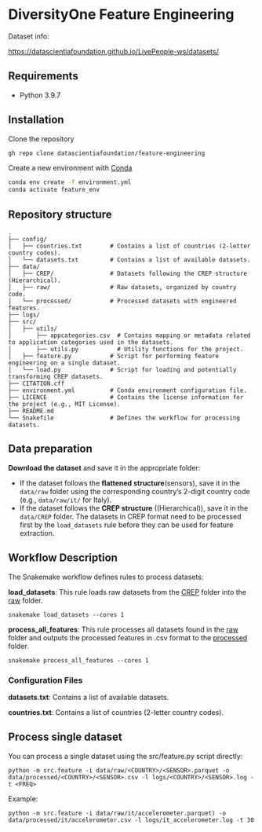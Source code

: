 
# DiversityOne Feature Engineering

Dataset info:

https://datascientiafoundation.github.io/LivePeople-ws/datasets/

## Requirements

- Python 3.9.7


## Installation

Clone the repository

```bash
gh repo clone datascientiafoundation/feature-engineering
```

Create a new environment with [Conda](https://docs.conda.io/en/latest/)

```bash
conda env create -f environment.yml
conda activate feature_env
```

## Repository structure

```
.
├── config/
│   ├── countries.txt        # Contains a list of countries (2-letter country codes).
│   └── datasets.txt         # Contains a list of available datasets.
├── data/
│   ├── CREP/                # Datasets following the CREP structure (Hierarchical).
│   ├── raw/                 # Raw datasets, organized by country code.
│   └── processed/           # Processed datasets with engineered features.
├── logs/
├── src/
│   ├── utils/
│       ├── appcategories.csv  # Contains mapping or metadata related to application categories used in the datasets.
│       ├── utils.py           # Utility functions for the project.
│   ├── feature.py           # Script for performing feature engineering on a single dataset.
│   └── load.py              # Script for loading and potentially transforming CREP datasets.
├── CITATION.cff
├── environment.yml          # Conda environment configuration file.
├── LICENCE                  # Contains the license information for the project (e.g., MIT License).
├── README.md
└── Snakefile                # Defines the workflow for processing datasets.

```

## Data preparation

**Download the dataset** and save it in the appropriate folder:
   - If the dataset follows the **flattened structure**(sensors), save it in the `data/raw` folder using the corresponding country’s 2-digit country code (e.g., `data/raw/it/` for Italy).
   - If the dataset follows the **CREP structure** ((Hierarchical)), save it in the `data/CREP` folder. The datasets in CREP format need to be processed first by the `load_datasets` rule before they can be used for feature extraction.


## Workflow Description
The Snakemake workflow defines rules to process datasets:

**load_datasets**: This rule loads raw datasets from the [CREP](data/CREP) folder into the [raw](data/raw) folder.

    snakemake load_datasets --cores 1

**process_all_features**: This rule processes all datasets found in the [raw](data/raw) folder and outputs the processed features in .csv format to the [processed](data/processed) folder.

    snakemake process_all_features --cores 1

### Configuration Files
**datasets.txt**: Contains a list of available datasets.

**countries.txt**: Contains a list of countries (2-letter country codes).

## Process single dataset

You can process a single dataset using the src/feature.py script directly:

    python -m src.feature -i data/raw/<COUNTRY>/<SENSOR>.parquet -o data/processed/<COUNTRY>/<SENSOR>.csv -l logs/<COUNTRY>/<SENSOR>.log -t <FREQ>

Example: 

    python -m src.feature -i data/raw/it/accelerometer.parquet) -o data/processed/it/accelerometer.csv -l logs/it_accelerometer.log -t 30
